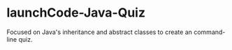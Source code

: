 # launchCode-Java-Quiz
Focused on Java's inheritance and abstract classes to create an command-line quiz.
